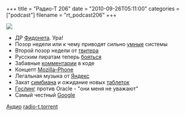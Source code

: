 +++
title = "Радио-Т 206"
date = "2010-09-26T05:11:00"
categories = ["podcast"]
filename = "rt_podcast206"
+++

![](https://radio-t.com/images/radio-t/rt206.gif)

- ДР [Фидонета](http://habrahabr.ru/blogs/fido/104709/). Ура!
- Позор недели или к чему приводят сильно [умные](http://habrahabr.ru/blogs/hi/104894/) системы
- Второй позор недели от [твитера](http://mashable.com/2010/09/21/twitter-exploit-response/)
- Русским пиратам теперь [бояться](http://lenta.ru/news/2010/09/25/vote/)
- Забавные [комментарии](http://stackoverflow.com/questions/184618/what-is-the-best-comment-in-source-code-you-have-ever-encountered) в коде
- Концепт [Mozilla–Phone](http://habrahabr.ru/blogs/smartphone_ru/104904/)
- Легальная музыка от [Яндекс](http://internetno.net/2010/09/22/yandex-music/)
- Закат [симбиана](http://mashable.com/2010/09/24/sony-ericson-leaves-symbian/) и ожидание новых [таблеток](http://www.mobile-review.com/fullnews/main/2010/September/22.shtml#30821)
- [Гослинг](http://habrahabr.ru/blogs/java/104799/) против Oracle - "они меня не уважают"
- Самый честный [Google](http://habrahabr.ru/blogs/google/104678/)

[Аудио](http://archive.rucast.net/radio-t/media/rt_podcast206.mp3)
[radio-t.torrent](http://www.radio-t.com/torrents/rt_podcast206.mp3.torrent)
<audio src="http://archive.rucast.net/radio-t/media/rt_podcast206.mp3" preload="none"></audio>